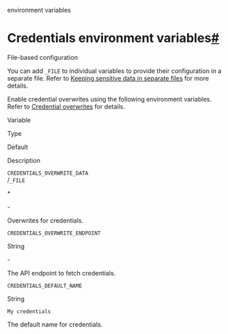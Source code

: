 environment variables

[](https://github.com/n8n-io/n8n-docs/edit/main/docs/hosting/configuration/environment-variables/credentials.md "Edit this page")

# Credentials environment variables[#](#credentials-environment-variables "Permanent link")

File-based configuration

You can add `_FILE` to individual variables to provide their configuration in a separate file. Refer to [Keeping sensitive data in separate files](../../configuration-methods/#keeping-sensitive-data-in-separate-files) for more details.

Enable credential overwrites using the following environment variables. Refer to [Credential overwrites](../../../../embed/configuration/#credential-overwrites) for details.

Variable

Type

Default

Description

`CREDENTIALS_OVERWRITE_DATA`  
/`_FILE`

\*

\-

Overwrites for credentials.

`CREDENTIALS_OVERWRITE_ENDPOINT`

String

\-

The API endpoint to fetch credentials.

`CREDENTIALS_DEFAULT_NAME`

String

`My credentials`

The default name for credentials.
